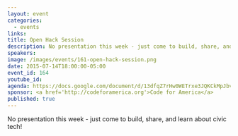 ```yaml
---
layout: event
categories: 
  - events
links:
title: Open Hack Session
description: No presentation this week - just come to build, share, and learn about civic tech!
speakers:
image: /images/events/161-open-hack-session.png
date: 2015-07-14T18:00:00-05:00
event_id: 164
youtube_id: 
agenda: https://docs.google.com/document/d/13dfqZ7rHw0WETrxe3JQKCkMpJbv6upIXhPhWqbnnt6k/edit#
sponsor: <a href='http://codeforamerica.org'>Code for America</a>
published: true
---
```


No presentation this week - just come to build, share, and learn about civic tech!